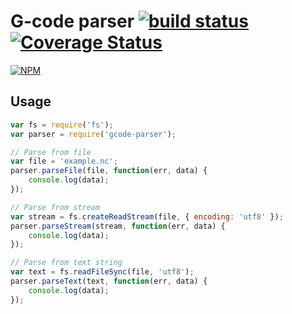 # G-code parser [![build status](https://travis-ci.org/cheton/gcode-parser.svg?branch=master)](https://travis-ci.org/cheton/gcode-parser) [![Coverage Status](https://coveralls.io/repos/cheton/gcode-parser/badge.svg)](https://coveralls.io/r/cheton/gcode-parser)
[![NPM](https://nodei.co/npm/gcode-parser.png?downloads=true&stars=true)](https://nodei.co/npm/gcode-parser/)

## Usage
```js
var fs = require('fs');
var parser = require('gcode-parser');

// Parse from file
var file = 'example.nc';
parser.parseFile(file, function(err, data) {
    console.log(data);
});

// Parse from stream
var stream = fs.createReadStream(file, { encoding: 'utf8' });
parser.parseStream(stream, function(err, data) {
    console.log(data);
});

// Parse from text string
var text = fs.readFileSync(file, 'utf8');
parser.parseText(text, function(err, data) {
    console.log(data);
});
```
